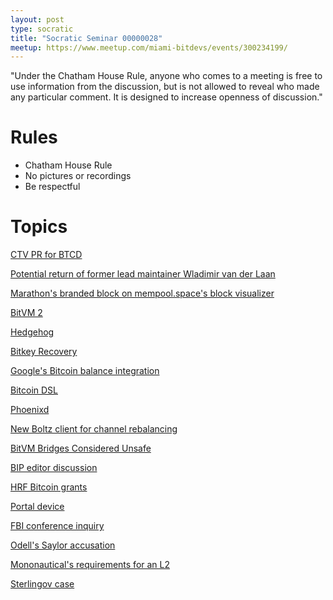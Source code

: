 ```yaml
---
layout: post
type: socratic
title: "Socratic Seminar 00000028"
meetup: https://www.meetup.com/miami-bitdevs/events/300234199/
---
```


"Under the Chatham House Rule, anyone who comes to a meeting is free to use information from the discussion, but is not allowed to reveal who made any particular comment. It is designed to increase openness of discussion."

# Rules 
- Chatham House Rule
- No pictures or recordings
- Be respectful

# Topics

[CTV PR for BTCD](https://github.com/btcsuite/btcd/pull/2143)

[Potential return of former lead maintainer Wladimir van der Laan](https://laanwj.github.io/2024/03/19/finally.html)

[Marathon's branded block on mempool.space's block visualizer](https://mempool.space/block/0000000000000000000341cc26cda4af82cd25f7063c448772228cbf2836915b?audit=false)

[BitVM 2](https://bitvm.org/bitvm2)

[Hedgehog](https://github.com/supertestnet/hedgehog)

[Bitkey Recovery](https://bitkey.build/content/files/2023/11/Bitkey-Recovery-Features.pdf)

[Google's Bitcoin balance integration](https://bitcoinmagazine.com/business/bitcoin-address-data-google-search)

[Bitcoin DSL](https://opdup.com/bitcoin-dsl/index.html)

[Phoenixd](https://phoenix.acinq.co/server)

[New Boltz client for channel rebalancing](https://blog.boltz.exchange/p/launching-boltz-client)

[BitVM Bridges Considered Unsafe](https://medium.com/@twhittle/bitvm-bridges-considered-unsafe-9e1ce75c8176)

[BIP editor discussion](https://groups.google.com/g/bitcoindev/c/cuMZ77KEQAA?pli=1)

[HRF Bitcoin grants](https://hrf.org/devfund2024q1)

[Portal device](https://twitter.com/afilini/status/1766085500106920268)

[FBI conference inquiry](https://x.com/1440000bytes/status/1778073872086249508)

[Odell's Saylor accusation](https://x.com/JWWeatherman_/status/1777783550005121061)

[Mononautical's requirements for an L2](https://twitter.com/mononautical/status/1777876859868590106)

[Sterlingov case](https://www.tftc.io/justice-in-the-shadows-the-evolution-of-black-box-forensics-from-dna-profiling-to-blockchain-analytics/)